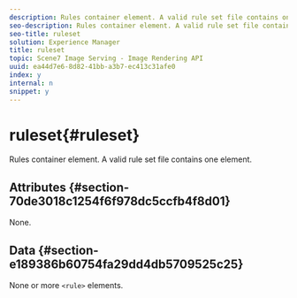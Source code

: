 ```yaml
---
description: Rules container element. A valid rule set file contains one <ruleset> element.
seo-description: Rules container element. A valid rule set file contains one <ruleset> element.
seo-title: ruleset
solution: Experience Manager
title: ruleset
topic: Scene7 Image Serving - Image Rendering API
uuid: ea44d7e6-8d82-41bb-a3b7-ec413c31afe0
index: y
internal: n
snippet: y
---
```


# ruleset{#ruleset}

Rules container element. A valid rule set file contains one <ruleset> element.

## Attributes {#section-70de3018c1254f6f978dc5ccfb4f8d01}

None.

## Data {#section-e189386b60754fa29dd4db5709525c25}

None or more `<rule>` elements. 
